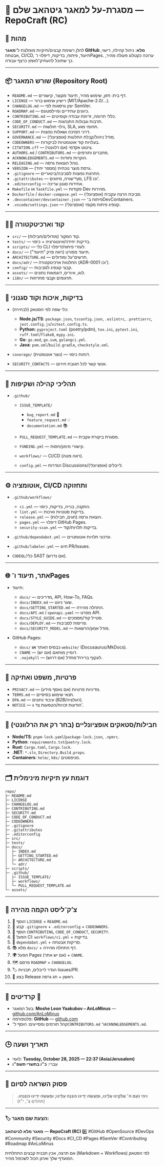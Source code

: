 # 🧭 מסגרת-על למאגר גיטהאב שלם — RepoCraft (RC)

## 🧱 מהות

להלן רשימת קבצים/תיקיות מומלצת ל־**מאגר GitHub מלא**: ניהול קהילה, רישוי, אבטחה, CI/CD, תיעוד, פיתוח, בדיקות, דיפלוי ו־Pages. ערוכה כקטלוג פעולה מהיר, כך שתוכל להעתיק־לאמץ כרצף עבודה.

---

## 📦 שורש המאגר (Repository Root)

* `README.md` — דף בית: חזון, שימוש מהיר, תיעוד מקוצר, קישורים.
* `LICENSE` — רישיון שימוש ברור (MIT/Apache-2.0/…).
* `CHANGELOG.md` — יומן גרסאות לפי SemVer.
* `ROADMAP.md` — כיוונים עתידיים ומיילסטונס.
* `CONTRIBUTING.md` — כללי תרומה, זרימת עבודה וקומיטים.
* `CODE_OF_CONDUCT.md` — תרבות וגבולות התנהגות.
* `SECURITY.md` — גילוי חולשות, SLA, תחומי מגע.
* `SUPPORT.md` — דרכי תמיכה ושאלות נפוצות.
* `GOVERNANCE.md` — מודל ניהול/קבלת החלטות (אופציונלי).
* `CODEOWNERS` — בעלויות קוד אוטומטיות לביקורות.
* `CITATION.cff` — ציטוט אקדמי (אם רלוונטי).
* `AUTHORS.md` / `CONTRIBUTORS.md` — מחברים ותורמים.
* `ACKNOWLEDGEMENTS.md` — הוקרות ותודות.
* `RELEASING.md` — נוהל הוצאות גרסה.
* `VERSION` — גרסת מוצר נוכחית (מספר יחיד).
* `.gitignore` — החרגות נפוצות לסביבה/בינאריים.
* `.gitattributes` — סוף־שורה, מיזוגים, LFS וכו’.
* `.editorconfig` — אחידות סגנון עריכה.
* `Makefile` או `Taskfile.yml` — פקודות Dev מהירות.
* `Dockerfile` / `docker-compose.yml` — סביבת הרצה עקבית (אופציונלי).
* `.devcontainer/devcontainer.json` — פיתוח ב־DevContainers.
* `.vscode/settings.json` — קונפיג פיתוח מקומי (אופציונלי).

---

## 🧑‍💻 קוד וארכיטקטורה

* `src/` — קוד המקור (מודולים/חבילות).
* `tests/` — בדיקות יחידה/אינטגרציה + כיסוי.
* `scripts/` — כלי CLI לעזרי פיתוח/דיפלוי.
* `docs/` — תיעוד מפורט (ראה פרק “תיעוד”).
* `ARCHITECTURE.md` — תרשים־על ומודולים.
* `docs/adr/` — החלטות ארכיטקטורה (ADR-0001 וכו’).
* `config/` — קבצי קונפיג לסביבות.
* `assets/` — לוגו, איורים, דוגמאות נתונים.
* `i18n/` — תרגומים וקבצי מחרוזות.

---

## 🧪 בדיקות, איכות וקוד סגנוני

* כלי שפה לפי הסטאק (לבחירה):

  * **Node.js/TS**: `package.json`, `tsconfig.json`, `.eslintrc`, `.prettierrc`, `jest.config.js`/`vitest.config.ts`.
  * **Python**: `pyproject.toml` (poetry/pdm), `tox.ini`, `pytest.ini`, `ruff.toml`/`flake8`, `mypy.ini`.
  * **Go**: `go.mod`, `go.sum`, `golangci.yml`.
  * **Java**: `pom.xml`/`build.gradle`, `checkstyle.xml`.
* `coverage/` (נוצר אוטומטית) — דוחות כיסוי.
* `SECURITY_CONTACTS` — אנשי קשר לכל תגובת חירום.

---

## 🤝 תהליכי קהילה ושקיפות

* `.github/`

  * `ISSUE_TEMPLATE/`

    * `bug_report.md` 🐞
    * `feature_request.md` 💡
    * `documentation.md` 📚
  * `PULL_REQUEST_TEMPLATE.md` — מסגרת ביקורת עקבית.
  * `FUNDING.yml` — קישורי מימון/חסות.
  * `workflows/` — CI/CD (ראה מטה).
  * `config.yml` — הגדרות Discussions/לייבלים (אופציונלי).

---

## ⚙️ אוטומציה, CI/CD ותחזוקה

* `.github/workflows/`

  * `ci.yml` — התקנה, בנייה, בדיקות, כיסוי.
  * `lint.yml` — בדיקות סטטיות ואיכות.
  * `release.yml` — הוצאת גרסה (תגים, חבילות).
  * `pages.yml` — דיפלוי GitHub Pages.
  * `security-scan.yml` — בדיקות תלויות/קוד.
* `.github/dependabot.yml` — עדכוני תלויות אוטומטיים.
* `.github/labeler.yml` — תיוג PR/Issues.
* `CODEQL`/כלי SAST (אם נדרש).

---

## 🌐 אתר, תיעוד ו־Pages

* תיעוד:

  * `docs/` — מדריכים, API, How-To, FAQs.
  * `docs/INDEX.md` — שער ניווט.
  * `docs/GETTING_STARTED.md` — התחלה מהירה.
  * `docs/API.md` / `openapi.yaml` — מפרט API.
  * `docs/STYLE_GUIDE.md` — סטייל קוד/מסמכים.
  * `docs/DEPLOY.md` — פריסות לסביבות.
  * `docs/SECURITY_MODEL.md` — מודל אמון/הרשאות.
* GitHub Pages:

  * `docs/` כבסיס האתר **או** `website/` (Docusaurus/MkDocs).
  * `CNAME` — דומיין מותאם (אם יש).
  * `.nojekyll` — לעקוף ברירת־מחדל (אם דרוש).

---

## 🔐 פרטיות, משפט ואתיקה

* `PRIVACY.md` — מדיניות פרטיות (אם נאסף מידע).
* `TERMS.md` — תנאי שימוש בסיסיים.
* `DPA.md` — עיבוד נתונים (B2B/רגולציה).
* `NOTICE` — הודעות זכויות/הטמעות צד ג’.

---

## 🧩 חבילות/סטאקים אופציונליים (בחר רק את הרלוונטי)

* **Node/TS**: `pnpm-lock.yaml`/`package-lock.json`, `.npmrc`.
* **Python**: `requirements.txt`/`poetry.lock`.
* **Rust**: `Cargo.toml`, `Cargo.lock`.
* **.NET**: `*.sln`, `Directory.Build.props`.
* **Containers**: `helm/`, `k8s/` מניפסטים.

---

## 🗂️ דוגמת עץ תיקיות מינימלית

```
repo/
├─ README.md
├─ LICENSE
├─ CHANGELOG.md
├─ CONTRIBUTING.md
├─ SECURITY.md
├─ CODE_OF_CONDUCT.md
├─ CODEOWNERS
├─ .gitignore
├─ .gitattributes
├─ .editorconfig
├─ src/
├─ tests/
├─ docs/
│  ├─ INDEX.md
│  ├─ GETTING_STARTED.md
│  ├─ ARCHITECTURE.md
│  └─ adr/
├─ scripts/
├─ .github/
│  ├─ ISSUE_TEMPLATE/
│  ├─ workflows/
│  └─ PULL_REQUEST_TEMPLATE.md
└─ assets/
```

---

## 🚀 צ’ק־ליסט הקמה מהירה

1. 🪪 הוסף `LICENSE` + `README.md`.
2. 🔧 קבע `.gitignore` + `.editorconfig` + `CODEOWNERS`.
3. 🧭 הוסף `CONTRIBUTING`, `CODE_OF_CONDUCT`, `SECURITY`.
4. 🧪 הפעל CI: `workflows/ci.yml` + בדיקות.
5. 🔐 `dependabot.yml` + סריקות אבטחה.
6. 📚 מלא `docs/` + דף התחלה מהירה.
7. 🌍 הפעל Pages (אם יש אתר) + `CNAME`.
8. 🗺️ פרסם `ROADMAP` + `CHANGELOG`.
9. 🏷️ הגדר לייבלים, תבניות Issues/PR.
10. 🔖 בצע Release ראשון + תג גרסה.

---

## 🧾 קרדיטים 💎

* בעל המאגר: **Moshe Leon Yaakubov – AnLoMinus** — [github.com/AnLoMinus](https://github.com/AnLoMinus)
* פלטפורמה: **GitHub** — [github.com](https://github.com)
* קהל תורמים ומסייעים: הוסף ל־`CONTRIBUTORS.md` ו־`ACKNOWLEDGEMENTS.md`.

---

## 🕒 תאריך ושעה

* לועזי: **Tuesday, October 28, 2025 — 22:37 (Asia/Jerusalem)**
* עברי: **כ״ו בתשרי תשפ״ו**

---

## 🧠 פסוק השראה לסיום

> **וִיהִי נֹעַם ה׳ אֱלֹקֵינוּ עָלֵינוּ, וּמַעֲשֵׂה יָדֵינוּ כּוֹנְנָה עָלֵינוּ; וּמַעֲשֵׂה יָדֵינוּ כּוֹנְנֵהוּ.** (תהלים צ׳, י״ז)

---

### 🏷️ הצעת שם מאגר:

**מאגר מלא לגיטהאב** — **RepoCraft (RC)**
#️⃣ #GitHub #OpenSource #DevOps #Community #Security #Docs #CI_CD #Pages #SemVer #Contributing #Roadmap #AnLoMinus

אם תרצה, אכין תבנית קבצים התחלתית (Markdown + Workflows) לפי הסטאק המועדף שלך וארגן הכול לשכפול מהיר.
